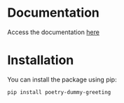 # Documentation
Access the documentation [here](https://paulang1807.github.io/poetry-dummy-greeting/)

# Installation

You can install the package using pip:

```
pip install poetry-dummy-greeting
```